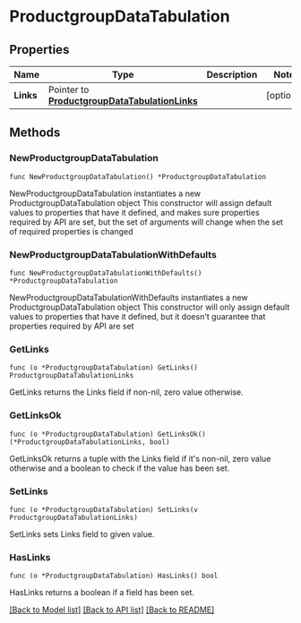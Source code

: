 # ProductgroupDataTabulation

## Properties

Name | Type | Description | Notes
------------ | ------------- | ------------- | -------------
**Links** | Pointer to [**ProductgroupDataTabulationLinks**](ProductgroupDataTabulationLinks.md) |  | [optional] 

## Methods

### NewProductgroupDataTabulation

`func NewProductgroupDataTabulation() *ProductgroupDataTabulation`

NewProductgroupDataTabulation instantiates a new ProductgroupDataTabulation object
This constructor will assign default values to properties that have it defined,
and makes sure properties required by API are set, but the set of arguments
will change when the set of required properties is changed

### NewProductgroupDataTabulationWithDefaults

`func NewProductgroupDataTabulationWithDefaults() *ProductgroupDataTabulation`

NewProductgroupDataTabulationWithDefaults instantiates a new ProductgroupDataTabulation object
This constructor will only assign default values to properties that have it defined,
but it doesn't guarantee that properties required by API are set

### GetLinks

`func (o *ProductgroupDataTabulation) GetLinks() ProductgroupDataTabulationLinks`

GetLinks returns the Links field if non-nil, zero value otherwise.

### GetLinksOk

`func (o *ProductgroupDataTabulation) GetLinksOk() (*ProductgroupDataTabulationLinks, bool)`

GetLinksOk returns a tuple with the Links field if it's non-nil, zero value otherwise
and a boolean to check if the value has been set.

### SetLinks

`func (o *ProductgroupDataTabulation) SetLinks(v ProductgroupDataTabulationLinks)`

SetLinks sets Links field to given value.

### HasLinks

`func (o *ProductgroupDataTabulation) HasLinks() bool`

HasLinks returns a boolean if a field has been set.


[[Back to Model list]](../README.md#documentation-for-models) [[Back to API list]](../README.md#documentation-for-api-endpoints) [[Back to README]](../README.md)


